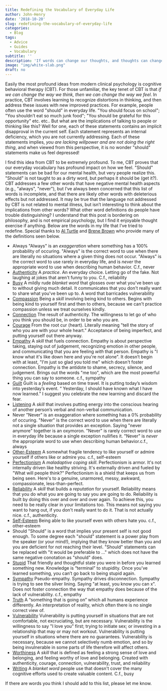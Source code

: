 ```yaml
---
title: Redefining the Vocabulary of Everyday Life
author: John-Henry
date: '2018-10-20'
slug: redefining-the-vocabulary-of-everyday-life
categories:
  - Blog
tags:
  - Advice
  - Guides
  - Vocabulary
subtitle: ''
description: 'If words can change our thoughts, and thoughts can change our feelings. Then we should pick our words carefully'
image: "img/white-slab.png"
draft: no
---
```



Easily the most profound ideas from modern clinical psychology is cognitive behavioral therapy (CBT). For those unfamiliar, the key tenet of CBT is that *if we can change the way we think, then we can change the way we feel*. In practice, CBT involves learning to recognize distortions in thinking, and then address these issues with new improved practices. For example, people often use the word "should" in everyday life. "You should focus on school"; "You shouldn’t eat so much junk food"; "You should be grateful for this opportunity" etc. etc.. But what are the implications of talking to people or thinking like this? Well for one, each of these statements contains an implicit disapproval in the current self. Each statement represents an internal deficiency, which you are not currently addressing. Each of these statements implies, *you are lacking willpower and are not doing the right thing*, and when viewed from this perspective, it is no wonder "should" statements make us feel depressed! 


I find this idea from CBT to be extremely profound. To me, CBT proves that our everyday vocabulary has profound impact on how we feel. "Should" statements can be bad for our mental health, but very people realize this. "Should" is not taught to as a dirty word, but perhaps it should be (get it?). CBT addresses a few other words that have negative mental health aspects (e.g., "always", "never"), but I’ve always been concerned that this list of words is incomplete, and that there are likely other words with deleterious effects but not addressed. It may be true that the language not addressed by CBT is not related to mental illness, but isn’t interesting to think about the implications from other words? What other word definitions do people have trouble distinguishing? I understand that this post is bordering on philosophy, and is not empirical psychology, but I find it enjoyable thought exercise if anything. Below are the words in my life that I’ve tried to redefine. Special thanks to [Al Turtle](http://www.alturtle.com/) and [Brene Brown](https://brenebrown.com/) who provide many of the definitions seen below.

* Always "Always" is an *exaggeration* where something has a 100% probability of occuring. "Always" is the correct word to use when there are literally no situations where a given thing does not occur. "Always" is the correct word to use rarely in everyday life, and is *never* the appropriate word to use when describing human behavior. C.f., never
* [Authenticity](https://www.youtube.com/watch?v=hEUXUHAkC5A) A *practice*. An everyday choice. Letting go of the fake. Not laughing at jokes that aren't funny to you. C.f., reliability
* [Busy](http://www.badsandwichchronicles.net/2014/05/oh-im-busy-with-hollywood-shit/) A mildly rude *blanket word* that glosses over what you've been up to without giving much detail. It communicates that you don't really want to share what you've been up to. A word that barricades vulnerability
* [Compassion](https://www.youtube.com/watch?v=1Evwgu369Jw) Being a *skill* involving being kind to others. Begins with being kind to yourself first and then to others, because we can't practice compassion unless we treat ourselves kindly.
* [Connection](https://www.youtube.com/watch?v=hEUXUHAkC5A) The result of authenticity. The willingness to let go of who you think you should be, in order to be who you are.
* [Courage](https://www.youtube.com/watch?v=hEUXUHAkC5A) From the root cur (heart). Literally meaning "tell the story of who you are with your whole heart." Acceptance of being imperfect, and putting yourself out there anyway. 
* [Empathy](https://www.youtube.com/watch?v=1Evwgu369Jw) A *skill*  that fuels connection. Empathy is about perspective taking, staying out of judgement,  recognizing emotion in other people, and communicating that you are feeling *with* that person. Empathy is "I know what it's like down here and you're not alone". It doesn’t begin with at least, "I'm just so glad you told me" which doesn't foster connection. Empathy is the antidote to shame, secrecy, silence, and judgement. Brings out the words "me too", which are the most powerful thing you can say to someone. c.f., sympathy
* [Guilt](http://www.alturtle.com/archives/823) Guilt is a *feeling* based on time travel. It is putting today’s wisdom into yesterday’s event.  “ Yesterday, I should have known what I have now learned.”  I suggest you celebrate the new learning and discard the fear.
* [Listening](http://www.alturtle.com/archives/819) A *skill* that involves putting energy into the conscious hearing of another person’s verbal and non-verbal communication.
* Never "Never" is an exaggeration where something has a 0% probability of occuring. "Never" is the correct word to use when there are literally not a single situation that provides an exception. Saying "never anymore" together is an oxymoron. "Never" is rarely correct word to use in everyday life because a single exception nullifies it. "Never" is *never* the appropriate word to use when describing human behavior.c.f., always
* [Other-Esteem](http://www.alturtle.com/archives/822) A somewhat fragile tendency to like yourself or admire yourself if others like or admire you. c.f., self-esteem
* [Perfectionism](https://www.youtube.com/watch?v=hEUXUHAkC5A) A *maladaptive coping skill*. Perfectionism is armor. It's not internally driven like healthy striving. It's externally driven and fueled by "What will people think?" Perfectionism is a shield that keeps us from being seen. Here's to a genuine, unarmored, messy, awkward, compassionate, less-than-perfect.
* [Reliability](https://www.youtube.com/watch?v=hEUXUHAkC5A) A *skill* that builds a *reputation* for yourself. Reliability means that you do what you are going to say you are going to do. Reliability is built by doing this over and over and over again. To achieve this, you need to be really clear in your limitations too. This means not saying you want to hang out, if you don't really want to do it. That is not actually nice. c.f., authenticity.
* [Self-Esteem](http://www.alturtle.com/archives/821) Being able to like yourself even with others hate you. c.f., other-esteem
* Should "Should" is a word that implies your present self is not good enough. To some degree each "should" statement is a power play from the speaker (or your mind!), implying that they know better than you and you are deficient for not reaching their level. "Should" statements can be replaced with "it would be preferable to ..." which does not have the same negative conotation as "should" does.
* [Stupid](http://www.alturtle.com/archives/820) That friendly and thoughtful state you were in before you learned something new.  Knowledge is “terminal” to stupidity. Once you’ve learned something, you can’t go back to being stupid again.
* [Sympathy](https://www.youtube.com/watch?v=1Evwgu369Jw) Pseudo-empathy. Sympathy drives disconnection. Sympathy is trying to see the silver lining. Saying "at least, you know you can x". Does not foster connection the way that empathy does because of the lack of vulnerability. c.f., empathy
* [Truth](http://www.alturtle.com/archives/818) A “something that is going on” which all humans experience differently. An interpretation of reality, which often there is no single correct view of.
* [Vulnerability](https://www.youtube.com/watch?v=1Evwgu369Jw) Vulnerability is putting yourself in situations that are not comfortable, not excruciating, but are necessary. Vulnerability is the willingness to say "I love you" first; trying to initiate sex; or investing in a relationship that may or may not workout. Vulnerability is putting yourself in situations where there are no guarantees. Vulnerability is necessary, because we cannot selectively numb emotion, and so by being invulnerable in some parts of life therefore will affect others. 
* [Worthiness](https://www.youtube.com/watch?v=hEUXUHAkC5A) A *skill* that is defined as feeling a strong sense of love and belonging, and feeling worthy of love and belonging. Created with authenticity, courage, connection, vulnerability, trust, and reliability
* [Writing](https://www.youtube.com/watch?v=hEUXUHAkC5A) A *blanket word* people use that doesn't cover the many cognitive efforts used to create valuable content. C.f., busy



If there are words you think I should add to this list, please let me know.
